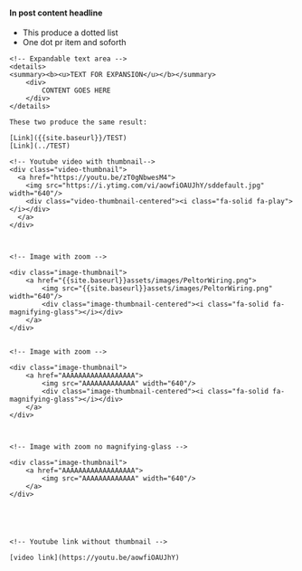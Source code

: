<!-- Styling -->
#### In post content headline

* This produce a dotted list
* One dot pr item and soforth



<!-- Features -->
	<!-- Expandable text area -->
	<details>
	<summary><b><u>TEXT FOR EXPANSION</u></b></summary>
		<div>
			CONTENT GOES HERE
		</div>
	</details>


<!-- Pathing -->
	These two produce the same result:

	[Link]({{site.baseurl}}/TEST)
	[Link](../TEST)



<!-- Media links -->

	<!-- Youtube video with thumbnail-->
	<div class="video-thumbnail">
	  <a href="https://youtu.be/zT0gNbwesM4">
		<img src="https://i.ytimg.com/vi/aowfiOAUJhY/sddefault.jpg" width="640"/>
		<div class="video-thumbnail-centered"><i class="fa-solid fa-play"></i></div>
	  </a>
	</div>



	<!-- Image with zoom -->

	<div class="image-thumbnail">
		<a href="{{site.baseurl}}assets/images/PeltorWiring.png">
			<img src="{{site.baseurl}}assets/images/PeltorWiring.png" width="640"/>
			<div class="image-thumbnail-centered"><i class="fa-solid fa-magnifying-glass"></i></div>
		</a>
	</div>


	<!-- Image with zoom -->

	<div class="image-thumbnail">
		<a href="AAAAAAAAAAAAAAAAAA">
			<img src="AAAAAAAAAAAAA" width="640"/>
			<div class="image-thumbnail-centered"><i class="fa-solid fa-magnifying-glass"></i></div>
		</a>
	</div>



	<!-- Image with zoom no magnifying-glass -->

	<div class="image-thumbnail">
		<a href="AAAAAAAAAAAAAAAAAA">
			<img src="AAAAAAAAAAAAA" width="640"/>
		</a>
	</div>





	<!-- Youtube link without thumbnail -->

	[video link](https://youtu.be/aowfiOAUJhY)



